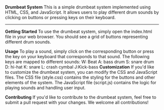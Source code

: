 **Drumbeat System**
This is a simple drumbeat system implemented using HTML, CSS, and JavaScript. It allows users to play different drum sounds by clicking on buttons or pressing keys on their keyboard.

---


**Getting Started**
To use the drumbeat system, simply open the index.html file in your web browser. You should see a grid of buttons representing different drum sounds.

**Usage**
To play a sound, simply click on the corresponding button or press the key on your keyboard that corresponds to that sound. The following keys are mapped to different sounds:
W: Beat
A: bass drum
S: snare drum
D: hi-hat
K: snare
L: crash cymbal
J:Kick-bass
**Customization**
If you'd like to customize the drumbeat system, you can modify the CSS and JavaScript files. The CSS file (style.css) contains the styling for the buttons and other elements of the system. The JavaScript file (script.js) contains the logic for playing sounds and handling user input.

**Contributing**
If you'd like to contribute to the drumbeat system, feel free to submit a pull request with your changes. We welcome all contributions!
